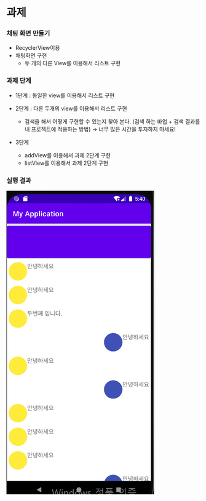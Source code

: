 # 과제

### 채팅 화면 만들기
- RecyclerView이용
- 채팅화면 구현
  - 두 개의 다른 View를 이용해서 리스트 구현

### 과제 단계
- 1단계 : 동일한 view를 이용해서 리스트 구현
- 2단계 : 다른 두개의 view를 이용해서 리스트 구현
    - 검색을 해서 어떻게 구현할 수 있는지 찾아 본다. (검색 하는 바업 + 검색 결과를 내 프로젝트에 적용하는 방법) → 너무 많은 시간을 투자하지 마세요!

- 3단계  
  - addView를 이용해서 과제 2단계 구현
  - listView를 이용해서 과제 2단계 구현




### 실행 결과
![실행 결과](./%EA%B2%B0%EA%B3%BC.PNG)